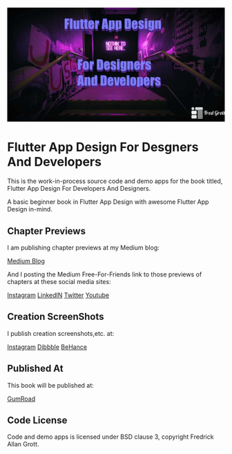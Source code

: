 ![image header](./media/image-header.jpg)

# Flutter App Design For Desgners And Developers

This is the work-in-process source code and demo apps for the book titled, Flutter App Design For Developers And Designers.

A basic beginner book in Flutter App Design with awesome Flutter App Design in-mind.

## Chapter Previews

I am publishing chapter previews at my Medium blog:

[Medium Blog](https://fredgrott.medium.com)

And I posting the Medium Free-For-Friends link to those previews of chapters at these social media sites:

[Instagram](https://www.instagram.com/fredgrott/)
[LinkedIN](https://www.linkedin.com/in/fredgrottstartupfluttermobileappdesigner/)
[Twitter](https://twitter.com/fredgrott)
[Youtube](https://www.youtube.com/c/FredGrott)


## Creation ScreenShots

I publish creation screenshots,etc. at:

[Instagram](https://www.instagram.com/fredgrott/)
[Dibbble](https://dribbble.com/FredGrott)
[BeHance](https://www.behance.net/gwsfredgrott)


## Published At

This book will be published at:

[GumRoad](https://fredgrott.gumroad.com)


## Code License

Code and demo apps is licensed under BSD clause 3, copyright Fredrick Allan Grott.